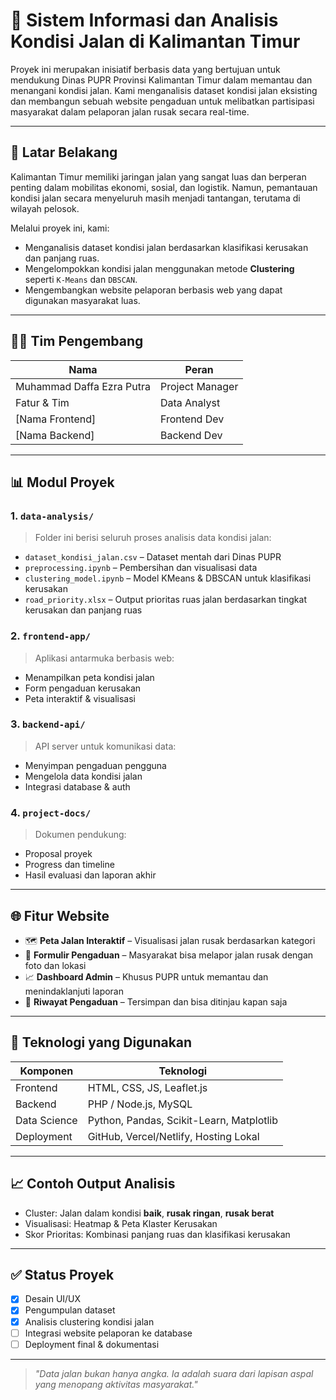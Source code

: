 # 🚧 Sistem Informasi dan Analisis Kondisi Jalan di Kalimantan Timur

Proyek ini merupakan inisiatif berbasis data yang bertujuan untuk mendukung Dinas PUPR Provinsi Kalimantan Timur dalam memantau dan menangani kondisi jalan. Kami menganalisis dataset kondisi jalan eksisting dan membangun sebuah website pengaduan untuk melibatkan partisipasi masyarakat dalam pelaporan jalan rusak secara real-time.

---

## 📌 Latar Belakang

Kalimantan Timur memiliki jaringan jalan yang sangat luas dan berperan penting dalam mobilitas ekonomi, sosial, dan logistik. Namun, pemantauan kondisi jalan secara menyeluruh masih menjadi tantangan, terutama di wilayah pelosok.

Melalui proyek ini, kami:

- Menganalisis dataset kondisi jalan berdasarkan klasifikasi kerusakan dan panjang ruas.
- Mengelompokkan kondisi jalan menggunakan metode **Clustering** seperti `K-Means` dan `DBSCAN`.
- Mengembangkan website pelaporan berbasis web yang dapat digunakan masyarakat luas.

---

## 🧑‍💻 Tim Pengembang

| Nama              | Peran             |
|-------------------|------------------|
| Muhammad Daffa Ezra Putra         | Project Manager  |
| Fatur & Tim       | Data Analyst     |
| [Nama Frontend]   | Frontend Dev     |
| [Nama Backend]    | Backend Dev      |


---

## 📊 Modul Proyek

### 1. `data-analysis/`
> Folder ini berisi seluruh proses analisis data kondisi jalan:
- `dataset_kondisi_jalan.csv` – Dataset mentah dari Dinas PUPR
- `preprocessing.ipynb` – Pembersihan dan visualisasi data
- `clustering_model.ipynb` – Model KMeans & DBSCAN untuk klasifikasi kerusakan
- `road_priority.xlsx` – Output prioritas ruas jalan berdasarkan tingkat kerusakan dan panjang ruas

### 2. `frontend-app/`
> Aplikasi antarmuka berbasis web:
- Menampilkan peta kondisi jalan
- Form pengaduan kerusakan
- Peta interaktif & visualisasi

### 3. `backend-api/`
> API server untuk komunikasi data:
- Menyimpan pengaduan pengguna
- Mengelola data kondisi jalan
- Integrasi database & auth

### 4. `project-docs/`
> Dokumen pendukung:
- Proposal proyek
- Progress dan timeline
- Hasil evaluasi dan laporan akhir

---

## 🌐 Fitur Website

- 🗺️ **Peta Jalan Interaktif** – Visualisasi jalan rusak berdasarkan kategori
- 📝 **Formulir Pengaduan** – Masyarakat bisa melapor jalan rusak dengan foto dan lokasi
- 📈 **Dashboard Admin** – Khusus PUPR untuk memantau dan menindaklanjuti laporan
- 📂 **Riwayat Pengaduan** – Tersimpan dan bisa ditinjau kapan saja

---

## 🧠 Teknologi yang Digunakan

| Komponen     | Teknologi                |
|--------------|---------------------------|
| Frontend     | HTML, CSS, JS, Leaflet.js |
| Backend      | PHP / Node.js, MySQL      |
| Data Science | Python, Pandas, Scikit-Learn, Matplotlib |
| Deployment   | GitHub, Vercel/Netlify, Hosting Lokal |

---

## 📈 Contoh Output Analisis

- Cluster: Jalan dalam kondisi **baik**, **rusak ringan**, **rusak berat**
- Visualisasi: Heatmap & Peta Klaster Kerusakan
- Skor Prioritas: Kombinasi panjang ruas dan klasifikasi kerusakan

---

## ✅ Status Proyek

- [x] Desain UI/UX
- [x] Pengumpulan dataset
- [x] Analisis clustering kondisi jalan
- [ ] Integrasi website pelaporan ke database
- [ ] Deployment final & dokumentasi

---

> _"Data jalan bukan hanya angka. Ia adalah suara dari lapisan aspal yang menopang aktivitas masyarakat."_  
